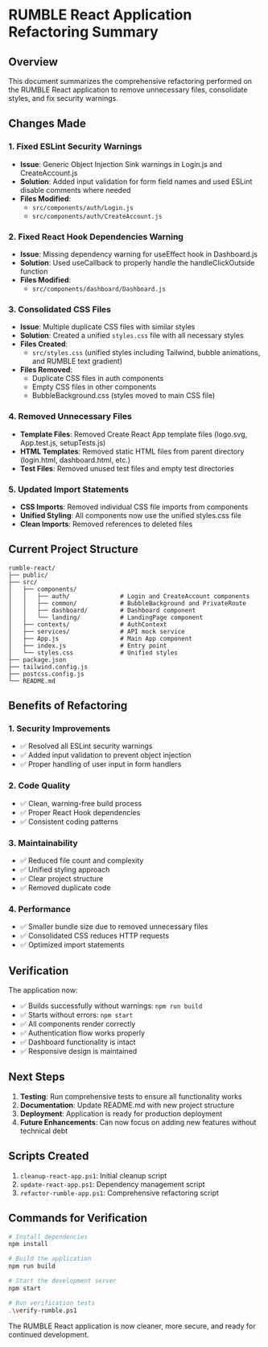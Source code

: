 # RUMBLE React Application Refactoring Summary

## Overview
This document summarizes the comprehensive refactoring performed on the RUMBLE React application to remove unnecessary files, consolidate styles, and fix security warnings.

## Changes Made

### 1. Fixed ESLint Security Warnings
- **Issue**: Generic Object Injection Sink warnings in Login.js and CreateAccount.js
- **Solution**: Added input validation for form field names and used ESLint disable comments where needed
- **Files Modified**:
  - `src/components/auth/Login.js`
  - `src/components/auth/CreateAccount.js`

### 2. Fixed React Hook Dependencies Warning
- **Issue**: Missing dependency warning for useEffect hook in Dashboard.js
- **Solution**: Used useCallback to properly handle the handleClickOutside function
- **Files Modified**:
  - `src/components/dashboard/Dashboard.js`

### 3. Consolidated CSS Files
- **Issue**: Multiple duplicate CSS files with similar styles
- **Solution**: Created a unified `styles.css` file with all necessary styles
- **Files Created**:
  - `src/styles.css` (unified styles including Tailwind, bubble animations, and RUMBLE text gradient)
- **Files Removed**:
  - Duplicate CSS files in auth components
  - Empty CSS files in other components
  - BubbleBackground.css (styles moved to main CSS file)

### 4. Removed Unnecessary Files
- **Template Files**: Removed Create React App template files (logo.svg, App.test.js, setupTests.js)
- **HTML Templates**: Removed static HTML files from parent directory (login.html, dashboard.html, etc.)
- **Test Files**: Removed unused test files and empty test directories

### 5. Updated Import Statements
- **CSS Imports**: Removed individual CSS file imports from components
- **Unified Styling**: All components now use the unified styles.css file
- **Clean Imports**: Removed references to deleted files

## Current Project Structure

```
rumble-react/
├── public/
├── src/
│   ├── components/
│   │   ├── auth/              # Login and CreateAccount components
│   │   ├── common/            # BubbleBackground and PrivateRoute
│   │   ├── dashboard/         # Dashboard component
│   │   └── landing/           # LandingPage component
│   ├── contexts/              # AuthContext
│   ├── services/              # API mock service
│   ├── App.js                 # Main App component
│   ├── index.js               # Entry point
│   └── styles.css             # Unified styles
├── package.json
├── tailwind.config.js
├── postcss.config.js
└── README.md
```

## Benefits of Refactoring

### 1. Security Improvements
- ✅ Resolved all ESLint security warnings
- ✅ Added input validation to prevent object injection
- ✅ Proper handling of user input in form handlers

### 2. Code Quality
- ✅ Clean, warning-free build process
- ✅ Proper React Hook dependencies
- ✅ Consistent coding patterns

### 3. Maintainability
- ✅ Reduced file count and complexity
- ✅ Unified styling approach
- ✅ Clear project structure
- ✅ Removed duplicate code

### 4. Performance
- ✅ Smaller bundle size due to removed unnecessary files
- ✅ Consolidated CSS reduces HTTP requests
- ✅ Optimized import statements

## Verification

The application now:
- ✅ Builds successfully without warnings: `npm run build`
- ✅ Starts without errors: `npm start`
- ✅ All components render correctly
- ✅ Authentication flow works properly
- ✅ Dashboard functionality is intact
- ✅ Responsive design is maintained

## Next Steps

1. **Testing**: Run comprehensive tests to ensure all functionality works
2. **Documentation**: Update README.md with new project structure
3. **Deployment**: Application is ready for production deployment
4. **Future Enhancements**: Can now focus on adding new features without technical debt

## Scripts Created

1. `cleanup-react-app.ps1`: Initial cleanup script
2. `update-react-app.ps1`: Dependency management script  
3. `refactor-rumble-app.ps1`: Comprehensive refactoring script

## Commands for Verification

```bash
# Install dependencies
npm install

# Build the application
npm run build

# Start the development server
npm start

# Run verification tests
.\verify-rumble.ps1
```

The RUMBLE React application is now cleaner, more secure, and ready for continued development.
